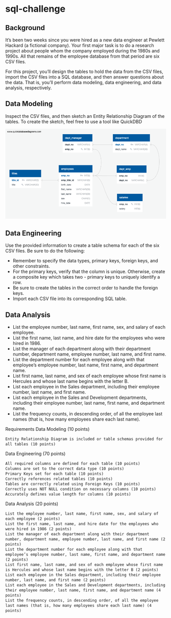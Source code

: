 # sql-challenge

## Background

It’s been two weeks since you were hired as a new data engineer at Pewlett Hackard (a fictional company). Your first major task is to do a research project about people whom the company employed during the 1980s and 1990s. All that remains of the employee database from that period are six CSV files.

For this project, you’ll design the tables to hold the data from the CSV files, import the CSV files into a SQL database, and then answer questions about the data. That is, you’ll perform data modeling, data engineering, and data analysis, respectively.

## Data Modeling

Inspect the CSV files, and then sketch an Entity Relationship Diagram of the tables. To create the sketch, feel free to use a tool like QuickDBD

![](EmployeeSQL/ERDEmployeeSQL.png)

## Data Engineering

Use the provided information to create a table schema for each of the six CSV files. Be sure to do the following:
- Remember to specify the data types, primary keys, foreign keys, and other constraints.
- For the primary keys, verify that the column is unique. Otherwise, create a composite key which takes two - primary keys to uniquely identify a row.
- Be sure to create the tables in the correct order to handle the foreign keys.
- Import each CSV file into its corresponding SQL table.

## Data Analysis

- List the employee number, last name, first name, sex, and salary of each employee.
- List the first name, last name, and hire date for the employees who were hired in 1986.
- List the manager of each department along with their department number, department name, employee number, last name, and first name.
- List the department number for each employee along with that employee’s employee number, last name, first name, and department name.
- List first name, last name, and sex of each employee whose first name is Hercules and whose last name begins with the letter B.
- List each employee in the Sales department, including their employee number, last name, and first name.
- List each employee in the Sales and Development departments, including their employee number, last name, first name, and department name.
- List the frequency counts, in descending order, of all the employee last names (that is, how many employees share each last name).

Requirements
Data Modeling (10 points)

    Entity Relationship Diagram is included or table schemas provided for all tables (10 points)

Data Engineering (70 points)

    All required columns are defined for each table (10 points)
    Columns are set to the correct data type (10 points)
    Primary Keys set for each table (10 points)
    Correctly references related tables (10 points)
    Tables are correctly related using Foreign Keys (10 points)
    Correctly uses NOT NULL condition on necessary columns (10 points)
    Accurately defines value length for columns (10 points)

Data Analysis (20 points)

    List the employee number, last name, first name, sex, and salary of each employee (2 points)
    List the first name, last name, and hire date for the employees who were hired in 1986 (2 points)
    List the manager of each department along with their department number, department name, employee number, last name, and first name (2 points)
    List the department number for each employee along with that employee’s employee number, last name, first name, and department name (2 points)
    List first name, last name, and sex of each employee whose first name is Hercules and whose last name begins with the letter B (2 points)
    List each employee in the Sales department, including their employee number, last name, and first name (2 points)
    List each employee in the Sales and Development departments, including their employee number, last name, first name, and department name (4 points)
    List the frequency counts, in descending order, of all the employee last names (that is, how many employees share each last name) (4 points)

